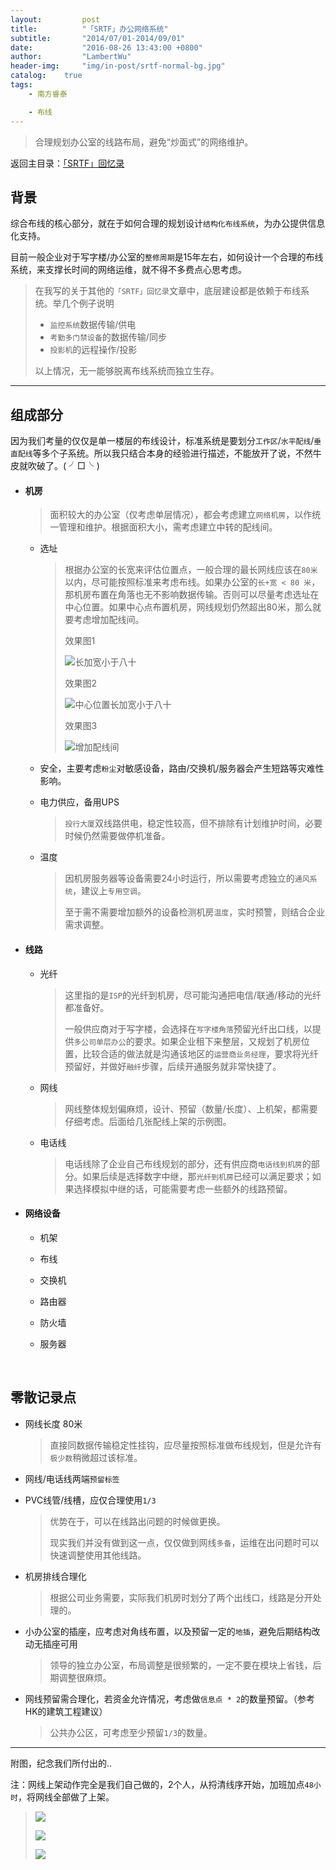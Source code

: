 ```yaml
---
layout:     	post
title:      	"「SRTF」办公网络系统"
subtitle:   	"2014/07/01-2014/09/01"
date:       	"2016-08-26 13:43:00 +0800"
author:     	"LambertWu"
header-img: 	"img/in-post/srtf-normal-bg.jpg"
catalog:	true
tags:
    - 南方睿泰

    - 布线
---
```


> 合理规划办公室的线路布局，避免“炒面式”的网络维护。

返回主目录：[「SRTF」回忆录](/2016/08/22/hello-srtf/)

## 背景

综合布线的核心部分，就在于如何合理的规划设计`结构化布线系统`，为办公提供信息化支持。

目前一般企业对于写字楼/办公室的`整修周期`是15年左右，如何设计一个合理的布线系统，来支撑长时间的网络运维，就不得不多费点心思考虑。

> 在我写的关于其他的`「SRTF」回忆录`文章中，底层建设都是依赖于布线系统。举几个例子说明
>
> - `监控系统`数据传输/供电
> - `考勤多门禁设备`的数据传输/同步
> - `投影机`的远程操作/投影
>
> 以上情况，无一能够脱离布线系统而独立生存。



---

## 组成部分

因为我们考量的仅仅是单一楼层的布线设计，标准系统是要划分`工作区`/`水平配线`/`垂直配线`等多个子系统。所以我只结合本身的经验进行描述，不能放开了说，不然牛皮就吹破了。( ╯□╰ )

- #### 机房

  > 面积较大的办公室（仅考虑单层情况），都会考虑建立`网络机房`，以作统一管理和维护。根据面积大小，需考虑建立中转的配线间。

  - 选址

    > 根据办公室的长宽来评估位置点，一般合理的最长网线应该在`80米`以内，尽可能按照标准来考虑布线。如果办公室的`长+宽 < 80 米`，那机房布置在角落也无不影响数据传输。否则可以尽量考虑选址在中心位置。如果中心点布置机房，网线规划仍然超出80米，那么就要考虑增加配线间。
    >
    > 效果图1
    >
    > ![长加宽小于八十](/img/in-post/srtf-pds/location-1.png)
    >
    > 效果图2
    >
    > ![中心位置长加宽小于八十](/img/in-post/srtf-pds/location-2.png)
    >
    > 效果图3
    >
    > ![增加配线间](/img/in-post/srtf-pds/location-3.png)

  - 安全，主要考虑`粉尘`对敏感设备，路由/交换机/服务器会产生短路等灾难性影响。

  - 电力供应，备用UPS

    > `投行大厦`双线路供电，稳定性较高，但不排除有计划维护时间，必要时候仍然需要做停机准备。

  - 温度

    > 因机房服务器等设备需要24小时运行，所以需要考虑独立的`通风系统`，建议上`专用空调`。
    >
    > 至于需不需要增加额外的设备检测机房`温度`，实时预警，则结合企业需求调整。


-   #### 线路

    - 光纤

      > 这里指的是`ISP`的光纤到机房，尽可能沟通把电信/联通/移动的光纤都准备好。
      >
      > 一般供应商对于写字楼，会选择在`写字楼角落`预留光纤出口线，以提供`多公司单层办公`的要求。如果企业租下来整层，又规划了机房位置，比较合适的做法就是沟通该地区的`运营商业务经理`，要求将光纤预留好，并做好`融纤`步骤，后续开通服务就非常快捷了。

    - 网线

      > 网线整体规划偏麻烦，设计、预留（数量/长度）、上机架，都需要仔细考虑。后面给几张配线上架的示例图。

    - 电话线

      > 电话线除了企业自己布线规划的部分，还有供应商`电话线到机房`的部分。如果后续是选择数字中继，那`光纤到机房`已经可以满足要求；如果选择模拟中继的话，可能需要考虑一些额外的线路预留。

-   #### 网络设备

    - 机架

    - 布线

    - 交换机

    - 路由器

    - 防火墙

    - 服务器

    ​


## 零散记录点

- 网线长度 80米

  > 直接同数据传输稳定性挂钩，应尽量按照标准做布线规划，但是允许有`极少数`稍微超过该标准。

- 网线/电话线两端`预留标签`

- PVC线管/线槽，应仅合理使用`1/3`

  > 优势在于，可以在线路出问题的时候做更换。
  >
  > 现实我们并没有做到这一点，仅仅做到网线`多备`，运维在出问题时可以快速调整使用其他线路。

- 机房排线合理化

  > 根据公司业务需要，实际我们机房时划分了两个出线口，线路是分开处理的。

- 小办公室的插座，应考虑对角线布置，以及预留一定的`地插`，避免后期结构改动无插座可用

  > 领导的独立办公室，布局调整是很频繁的，一定不要在模块上省钱，后期调整很麻烦。

- 网线预留需合理化，若资金允许情况，考虑做`信息点 * 2`的数量预留。（参考HK的建筑工程建议）

  > 公共办公区，可考虑至少预留`1/3`的数量。



---



附图，纪念我们所付出的..

注：网线上架动作完全是我们自己做的，2个人，从捋清线序开始，加班加点`48小时`，将网线全部做了上架。

> ![](/img/in-post/srtf-pds/line-1.jpg)
>
> ![](/img/in-post/srtf-pds/line-2.jpg)
>
> ![](/img/in-post/srtf-pds/line-3.jpg)

